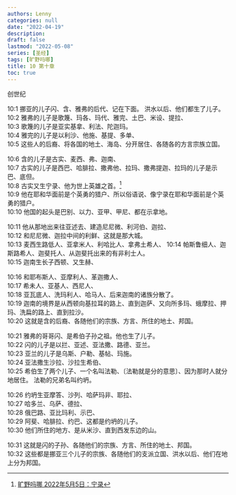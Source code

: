 ```yaml
---
authors: Lenny
categories: null
date: "2022-04-19"
description: 
draft: false
lastmod: "2022-05-08"
series: [圣经]
tags: [旷野吗哪]
title: 10 第十章
toc: true
---
```

创世纪
<!--more-->

10:1 挪亚的儿子闪、含、雅弗的后代、记在下面。  洪水以后、他们都生了儿子。  
10:2 雅弗的儿子是歌篾、玛各、玛代、雅完、土巴、米设、提拉、  
10:3 歌篾的儿子是亚实基拿、利法、陀迦玛。  
10:4 雅完的儿子是以利沙、他施、基提、多单、  
10:5 这些人的后裔、将各国的地土、海岛、分开居住、各随各的方言宗族立国。  

10:6 含的儿子是古实、麦西、弗、迦南、  
10:7 古实的儿子是西巴、哈腓拉、撒弗他、拉玛、撒弗提迦、拉玛的儿子是示巴、底但。  
10:8 古实又生宁录、他为世上英雄之首。[^1]  
10:9 他在耶和华面前是个英勇的猎户、所以俗语说、像宁录在耶和华面前是个英勇的猎户。  
10:10 他国的起头是巴别、以力、亚甲、甲尼、都在示拿地。  

10:11 他从那地出来往亚述去、建造尼尼微、利河伯、迦拉、  
10:12 和尼尼微、迦拉中间的利鲜、这就是那大城。  
10:13 麦西生路低人、亚拿米人、利哈比人、拿弗土希人、
10:14 帕斯鲁细人、迦斯路希人、迦斐托人、从迦斐托出来的有非利士人。  
10:15 迦南生长子西顿、又生赫、

10:16 和耶布斯人、亚摩利人、革迦撒人、  
10:17 希未人、亚基人、西尼人、  
10:18 亚瓦底人、洗玛利人、哈马人、后来迦南的诸族分散了。  
10:19 迦南的境界是从西顿向基拉耳的路上、直到迦萨、又向所多玛、蛾摩拉、押玛、洗扁的路上、直到拉沙。  
10:20 这就是含的后裔、各随他们的宗族、方言、所住的地土、邦国。  

10:21 雅弗的哥哥闪、是希伯子孙之祖。他也生了儿子。  
10:22 闪的儿子是以拦、亚述、亚法撒、路德、亚兰。  
10:23 亚兰的儿子是乌斯、户勒、基帖、玛施。  
10:24 亚法撒生沙拉、沙拉生希伯、  
10:25 希伯生了两个儿子、一个名叫法勒、〔法勒就是分的意思〕、因为那时人就分地居住。  法勒的兄弟名叫约坍。  

10:26 约坍生亚摩答、沙列、哈萨玛非、耶拉、  
10:27 哈多兰、乌萨、德拉、  
10:28 俄巴路、亚比玛利、示巴、  
10:29 阿斐、哈腓拉、约巴、这都是约坍的儿子。  
10:30 他们所住的地方、是从米沙、直到西发东边的山。  

10:31 这就是闪的子孙、各随他们的宗族、方言、所住的地土、邦国。  
10:32 这些都是挪亚三个儿子的宗族、各随他们的支派立国、洪水以后、他们在地上分为邦国。  

[^1]: [旷野吗哪 2022年5月5日：宁录](https://r.729ly.net/devotionals/devotionals-mw/devotionals-mw-mw220505)